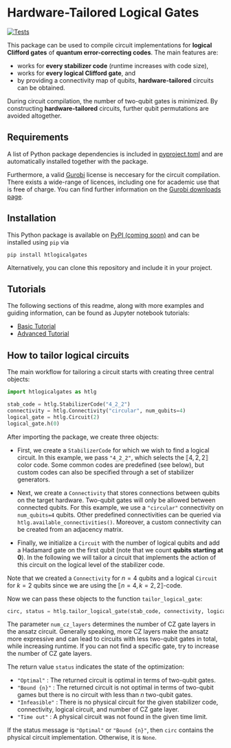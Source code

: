 # Hardware-Tailored Logical Gates
[![Tests](https://github.com/erkue/htlogicalgates/actions/workflows/run-tests.yml/badge.svg)](https://github.com/erkue/htlogicalgates/actions/workflows/run-tests.yml)

This package can be used to compile circuit implementations for **logical Clifford gates** of **quantum error-correcting codes**. The main features are:

- works for **every stabilizer code** (runtime increases with code size),
- works for **every logical Clifford gate**, and
- by providing a connectivity map of qubits, **hardware-tailored** circuits can be obtained.

During circuit compilation, the number of two-qubit gates is minimized. By constructing **hardware-tailored** circuits, further qubit permutations are avoided altogether.  

## Requirements

A list of Python package dependencies is included in [pyproject.toml](pyproject.toml) and are automatically installed together with the package.

Furthermore, a valid [Gurobi](https://www.gurobi.com/) license is neccesary for the circuit compilation. There exists a wide-range of licences, including one for academic use that is free of charge. You can find further information on the [Gurobi downloads page](https://www.gurobi.com/downloads/).

## Installation

This Python package is available on [PyPI (coming soon)]() and can be installed using `pip` via

```
pip install htlogicalgates
```
Alternatively, you can clone this repository and include it in your project.



## Tutorials

The following sections of this readme, along with more examples and guiding information, can be found as Jupyter notebook tutorials:
- [Basic Tutorial](doc/tutorial.ipynb)
- [Advanced Tutorial](doc/tutorial_tailor_multiple_gates.ipynb)




## How to tailor logical circuits

The main workflow for tailoring a circuit starts with creating three central objects:

```py
import htlogicalgates as htlg

stab_code = htlg.StabilizerCode("4_2_2")
connectivity = htlg.Connectivity("circular", num_qubits=4)
logical_gate = htlg.Circuit(2)
logical_gate.h(0)
```

After importing the package, we create three objects:

- First, we create a `StabilizerCode` for which we wish to find a logical circuit. In this example, we pass `"4_2_2"`, which selects the $⟦4,2,2⟧$ color code. Some common codes are predefined (see below), but custom codes can also be specified through a set of stabilizer generators. 

- Next, we create a `Connectivity` that stores connections between qubits on the target hardware. Two-qubit gates will only be allowed between connected qubits. For this example, we use a `"circular"` connectivity on `num_qubits=4` qubits. Other predefined connectivities can be queried via `htlg.available_connectivities()`. Moreover, a custom connectivity can be created from an adjacency matrix. 

- Finally, we initialize a `Circuit` with the number of logical qubits and add a Hadamard gate on the first qubit (note that we count **qubits starting at 0**). In the following we will tailor a circuit that implements the action of this circuit on the logical level of the stabilizer code.

Note that we created a `Connectivity` for $n=4$ qubits and a logical `Circuit` for $k=2$ qubits since we are using the $⟦n=4,k=2,2⟧$-code.

Now we can pass these objects to the function `tailor_logical_gate`:
```py
circ, status = htlg.tailor_logical_gate(stab_code, connectivity, logical_gate, num_cz_layers=2)
```
The parameter `num_cz_layers` determines the number of CZ gate layers in the ansatz circuit. Generally speaking, more CZ layers make the ansatz more expressive and can lead to circuits with less two-qubit gates in total, while increasing runtime. If you can not find a specific gate, try to increase the number of CZ gate layers.

The return value `status` indicates the state of the optimization:

- `"Optimal"` : The returned circuit is optimal in terms of two-qubit gates.
- `"Bound {n}"` : The returned circuit is not optimal in terms of two-qubit games but there is no circuit with less than $n$ two-qubit gates.
- `"Infeasible"` : There is no physical circuit for the given stabilizer code, connectivity, logical circuit, and number of CZ gate layer.
- `"Time out"` : A physical circuit was not found in the given time limit.

If the status message is `"Optimal"` or `"Bound {n}"`, then `circ` contains the physical circuit implementation. Otherwise, it is `None`.
